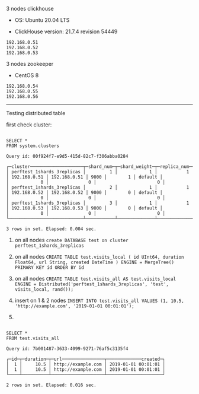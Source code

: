 3 nodes clickhouse

* OS: Ubuntu 20.04 LTS

* ClickHouse version: 21.7.4 revision 54449

```
192.168.0.51
192.168.0.52
192.168.0.53
```


3 nodes zookeeper

* CentOS 8

```
192.168.0.54
192.168.0.55
192.168.0.56
```
--------------------------------------------------------------------------------------------------------------------------------
Testing distributed table

first check cluster: 

```select * from system.clusters

SELECT *
FROM system.clusters

Query id: 00f924f7-e9d5-415d-82c7-f306abba0284

┌─cluster────────────────────┬─shard_num─┬─shard_weight─┬─replica_num─┬─host_name────┬─host_address─┬─port─┬─is_local─┬─user────┬─default_database─┬─errors_count─┬─slowdowns_count─┬─estimated_recovery_time─┐
│ perftest_1shards_3replicas │         1 │            1 │           1 │ 192.168.0.51 │ 192.168.0.51 │ 9000 │        1 │ default │                  │            0 │               0 │                       0 │
│ perftest_1shards_3replicas │         2 │            1 │           1 │ 192.168.0.52 │ 192.168.0.52 │ 9000 │        0 │ default │                  │            0 │               0 │                       0 │
│ perftest_1shards_3replicas │         3 │            1 │           1 │ 192.168.0.53 │ 192.168.0.53 │ 9000 │        0 │ default │                  │            0 │               0 │                       0 │
└────────────────────────────┴───────────┴──────────────┴─────────────┴──────────────┴──────────────┴──────┴──────────┴─────────┴──────────────────┴──────────────┴─────────────────┴─────────────────────────┘

3 rows in set. Elapsed: 0.004 sec.
```

1) on all nodes ```create DATABASE test on cluster perftest_1shards_3replicas```

2) on all nodes ```CREATE TABLE test.visits_local
(
    id UInt64,
    duration Float64,
    url String,
    created DateTime
)
ENGINE = MergeTree()
PRIMARY KEY id
ORDER BY id```

3) on all nodes ```CREATE TABLE test.visits_all AS test.visits_local
ENGINE = Distributed('perftest_1shards_3replicas', 'test', visits_local, rand());```

4) insert on 1 & 2 nodes
```INSERT INTO test.visits_all VALUES (1, 10.5, 'http://example.com', '2019-01-01 00:01:01');```

5) 
```clickhouse-03 :) select * from test.visits_all

SELECT *
FROM test.visits_all

Query id: 7b001487-3633-4099-9271-76af5c3135f4

┌─id─┬─duration─┬─url────────────────┬─────────────created─┐
│  1 │     10.5 │ http://example.com │ 2019-01-01 00:01:01 │
│  1 │     10.5 │ http://example.com │ 2019-01-01 00:01:01 │
└────┴──────────┴────────────────────┴─────────────────────┘

2 rows in set. Elapsed: 0.016 sec.
```

